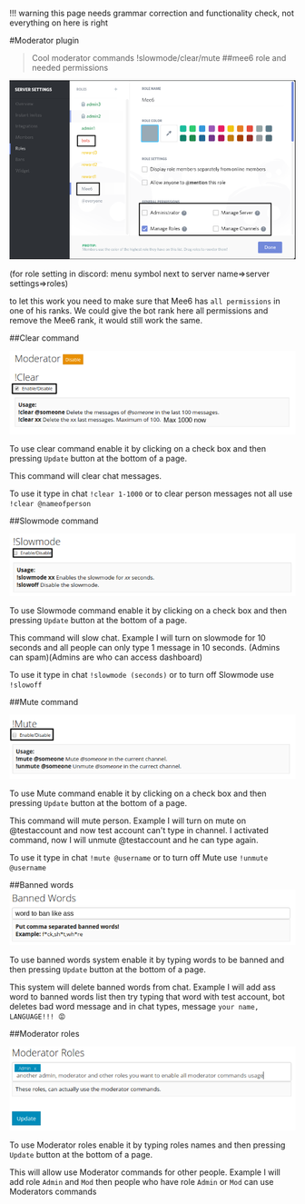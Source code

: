 !!! warning
    this page needs grammar correction and functionality check,
    not everything on here is right

#Moderator plugin
> Cool moderator commands !slowmode/clear/mute
##mee6 role and needed permissions

![level bot role](pics/Moderatorbotrole.png)

(for role setting in discord: menu symbol next to server name=>server settings=>roles)

to let this work you need to make sure that Mee6 has `all permissions` in one of his ranks.
We could give the bot rank here all permissions and remove the Mee6 rank, it would still work the same.

##Clear command

![moderatorclear](pics/Moderatorclear.png)

To use clear command enable it by clicking on a check box and then pressing `Update` button at the bottom of a page.

This command will clear chat messages.
 
 To use it type in chat `!clear 1-1000` or to clear person messages not all use `!clear @nameofperson`

##Slowmode command

![moderator slowmode](pics/Moderatorslow.png)

To use Slowmode command enable it by clicking on a check box and then pressing `Update` button at the bottom of a page.

This command will slow chat.
Example I will turn on slowmode for 10 seconds and all people can only type 1 message in 10 seconds. (Admins can spam)(Admins are who can access dashboard)
 
 To use it type in chat `!slowmode (seconds)` or to turn off Slowmode use `!slowoff`

##Mute command

![moderator mute](pics/Moderatormute.png)

To use Mute command enable it by clicking on a check box and then pressing `Update` button at the bottom of a page.

This command will mute person.
Example I will turn on mute on @testaccount and now test account can't type in channel. I activated command, now I will unmute @testaccount and he can type again.
 
 To use it type in chat `!mute @username` or to turn off Mute use `!unmute @username`

##Banned words
![moderator banned words](pics/Moderatorwords.png)

To use banned words system enable it by typing words to be banned and then pressing `Update` button at the bottom of a page.

This system will delete banned words from chat.
Example I will add ass word to banned words list then try typing that word with test account, bot deletes bad word message and in chat types, message `your name, LANGUAGE!!! 😡`

##Moderator roles

![moderator roles](pics/Moderatorrole.png)

To use Moderator roles enable it by typing roles names and then pressing `Update` button at the bottom of a page.

This will allow use Moderator commands for other people.
Example I will add role `Admin` and `Mod` then people who have role `Admin` or `Mod` can use Moderators commands
